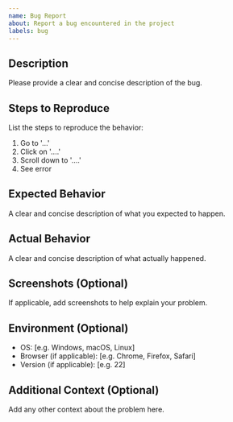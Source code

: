 ```yaml
---
name: Bug Report
about: Report a bug encountered in the project
labels: bug
---
```


## Description

Please provide a clear and concise description of the bug.

## Steps to Reproduce

List the steps to reproduce the behavior:

1. Go to '...'
2. Click on '....'
3. Scroll down to '....'
4. See error

## Expected Behavior

A clear and concise description of what you expected to happen.

## Actual Behavior

A clear and concise description of what actually happened.

## Screenshots (Optional)

If applicable, add screenshots to help explain your problem.

## Environment (Optional)

- OS: [e.g. Windows, macOS, Linux]
- Browser (if applicable): [e.g. Chrome, Firefox, Safari]
- Version (if applicable): [e.g. 22]

## Additional Context (Optional)

Add any other context about the problem here.
